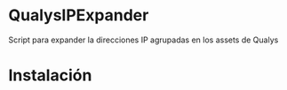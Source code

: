# QualysIPExpander
Script para expander la direcciones IP agrupadas en los assets de Qualys

# Instalación

